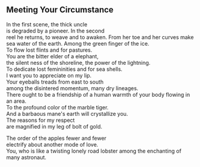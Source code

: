 Meeting Your Circumstance
-------------------------
In the first scene, the thick uncle  
is degraded by a pioneer. In the second  
reel he returns, to weave and to awaken. From her toe and her curves make  
sea water of the earth. Among the green finger of the ice.  
To flow lost flints and for pastures.  
You are the bitter elder of a elephant,  
the silent ness of the shoreline, the power of the lightning.  
To dedicate lost femininities and for sea shells.  
I want you to appreciate on my lip.  
Your eyeballs treads from east to south  
among the disintered momentum, many dry lineages.  
There ought to be a friendship of a human warmth of your body flowing in an area.  
To the profound color of the marble tiger.  
And a barbaous mane's earth will crystallize you.  
The reasons for my respect  
are magnified in my leg of bolt of gold.  
  
The order of the apples fewer and fewer  
electrify about another mode of love.  
You, who is like a twisting lonely road lobster among the enchanting of many astronaut.  
